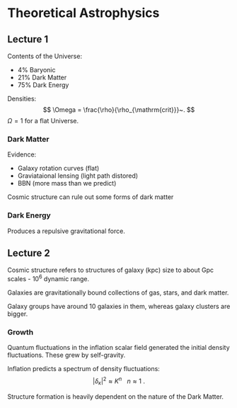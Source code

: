 Theoretical Astrophysics
========================

Lecture 1
---------

Contents of the Universe:

+ 4% Baryonic
+ 21% Dark Matter
+ 75% Dark Energy

Densities:
$$
	\Omega = \frac{\rho}{\rho_{\mathrm{crit}}}~.
$$
$\Omega = 1$ for a flat Universe.

### Dark Matter

Evidence:

+ Galaxy rotation curves (flat)
+ Graviataional lensing (light path distored)
+ BBN (more mass than we predict)

Cosmic structure can rule out some forms of dark matter

### Dark Energy

Produces a repulsive gravitational force.


Lecture 2
---------

Cosmic structure refers to structures of galaxy (kpc) size to about Gpc scales - $10^6$ dynamic range.

Galaxies are gravitationally bound collections of gas, stars, and dark matter.

Galaxy groups have around 10 galaxies in them, whereas galaxy clusters are bigger.

### Growth

Quantum fluctuations in the inflation scalar field generated the initial density fluctuations. These grew by self-gravity.

Inflation predicts a spectrum of density fluctuations:
$$
	|\delta_\kappa|^2 \approx K^n ~ ~ ~ n \approx 1~.
$$

Structure formation is heavily dependent on the nature of the Dark Matter.
